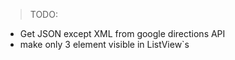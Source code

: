> TODO:

- Get JSON except XML from google directions API
- make only 3 element visible in ListView`s
